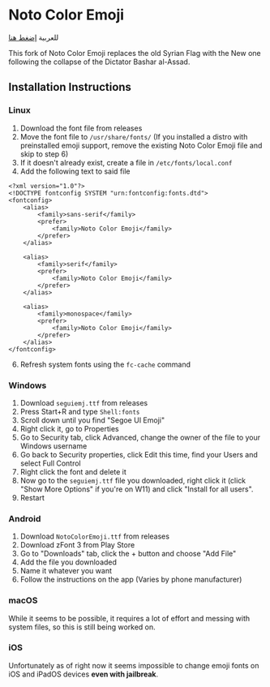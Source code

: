 # Noto Color Emoji
للعربية [إضغط هنا](https://github.com/WhakEi/Noto-Color-Emoji/blob/master/README-AR.md)

This fork of Noto Color Emoji replaces the old Syrian Flag with the New one following the collapse of the Dictator Bashar al-Assad.

## Installation Instructions
### Linux

1. Download the font file from releases
2. Move the font file to `/usr/share/fonts/`
(If you installed a distro with preinstalled emoji support, remove the existing Noto Color Emoji file and skip to step 6)
4. If it doesn't already exist, create a file in `/etc/fonts/local.conf`
5. Add the following text to said file
```
<?xml version="1.0"?>
<!DOCTYPE fontconfig SYSTEM "urn:fontconfig:fonts.dtd">
<fontconfig>
    <alias>
        <family>sans-serif</family>
        <prefer>
            <family>Noto Color Emoji</family>
        </prefer>
    </alias>

    <alias>
        <family>serif</family>
        <prefer>
            <family>Noto Color Emoji</family>
        </prefer>
    </alias>

    <alias>
        <family>monospace</family>
        <prefer>
            <family>Noto Color Emoji</family>
        </prefer>
    </alias>
</fontconfig>
```
6. Refresh system fonts using the `fc-cache` command

### Windows
1. Download `seguiemj.ttf` from releases
2. Press Start+R and type `Shell:fonts`
3. Scroll down until you find "Segoe UI Emoji"
4. Right click it, go to Properties
5. Go to Security tab, click Advanced, change the owner of the file to your Windows username
6. Go back to Security properties, click Edit this time, find your Users and select Full Control
7. Right click the font and delete it
8. Now go to the `seguiemj.ttf` file you downloaded, right click it (click "Show More Options" if you're on W11) and click "Install for all users".
9. Restart

### Android
1. Download `NotoColorEmoji.ttf` from releases
2. Download zFont 3 from Play Store
3. Go to "Downloads" tab, click the + button and choose "Add File"
4. Add the file you downloaded
5. Name it whatever you want
6. Follow the instructions on the app (Varies by phone manufacturer)

### macOS
While it seems to be possible, it requires a lot of effort and messing with system files, so this is still being worked on.

### iOS
Unfortunately as of right now it seems impossible to change emoji fonts on iOS and iPadOS devices **even with jailbreak**.
